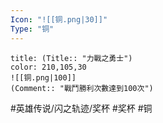 ```yaml
---
Icon: "![[铜.png|30]]"
Type: "铜"
---
```

```ad-ed-sen-1-brozen
title: (Title:: "力戰之勇士")
color: 210,105,30
![[铜.png|100]]
(Comment:: "戰鬥勝利次數達到100次")
```

#英雄传说/闪之轨迹/奖杯  #奖杯 #铜